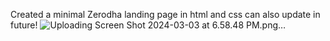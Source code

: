 Created a minimal Zerodha landing page in html and css can also update in future!
![Uploading Screen Shot 2024-03-03 at 6.58.48 PM.png…]()
